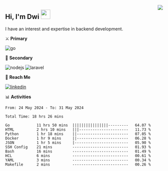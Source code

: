 [<img src="https://komarev.com/ghpvc/?username=masred&color=green&style=flat-square&label=Profile+Views" align="right">](github.com/masred)

## Hi, I'm Dwi <img src="https://raw.githubusercontent.com/MartinHeinz/MartinHeinz/master/wave.gif" width="30px">

I have an interest and expertise in backend development.

⚔️ **Primary**

![go](https://img.shields.io/badge/---?logo=go&label=Golang&style=social)

🔪 **Secondary**

![nodejs](https://img.shields.io/badge/---?logo=node.js&label=Node.js&style=social&logoColor=green)
![laravel](https://img.shields.io/badge/---?logo=laravel&label=Laravel&style=social)

🔗 **Reach Me**

[![linkedin](https://img.shields.io/badge/---?logo=linkedin&label=LinkedIn&style=social)](https://linkedin.com/in/dwifitriyanto)

📊 **Activities**

<!--START_SECTION:waka-->

```all_time
From: 24 May 2024 - To: 31 May 2024

Total Time: 18 hrs 26 mins

Go            11 hrs 50 mins  ||||||||||||||||---------   64.07 %
HTML          2 hrs 10 mins   |||----------------------   11.73 %
Python        1 hr 18 mins    ||-----------------------   07.05 %
Docker        1 hr 9 mins     ||-----------------------   06.28 %
JSON          1 hr 5 mins     |------------------------   05.90 %
SSH Config    21 mins         -------------------------   01.93 %
Bash          16 mins         -------------------------   01.49 %
HCL           6 mins          -------------------------   00.61 %
YAML          3 mins          -------------------------   00.34 %
Makefile      2 mins          -------------------------   00.26 %
```

<!--END_SECTION:waka-->
